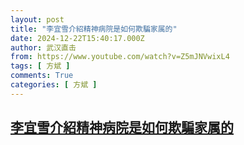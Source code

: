 ```yaml
---
layout: post
title: "李宜雪介紹精神病院是如何欺騙家属的"
date: 2024-12-22T15:40:17.000Z
author: 武汉直击
from: https://www.youtube.com/watch?v=Z5mJNVwixL4
tags: [ 方斌 ]
comments: True
categories: [ 方斌 ]
---
```

<!--1734882017000-->
[李宜雪介紹精神病院是如何欺騙家属的](https://www.youtube.com/watch?v=Z5mJNVwixL4)
------

<div>

</div>
